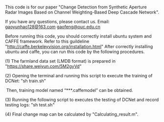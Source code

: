 This code is for our paper "Change Detection from Synthetic Aperture Radar Images Based on Channel Weighting-Based Deep Cascade Network". 

If you have any questions, please contact us. Email: [gaoyunhao128@163.com](mailto:gaoyunhao128@163.com) [gaofeng@ouc.edu.cn](mailto:gaofeng@ouc.edu.cn)

Before running this code, you should correctly install ubuntu system and CAFFE framework. Refer to this guildeline "<http://caffe.berkeleyvision.org/installation.html>" After correctly installing ubuntu and caffe, you can run this code by the following procedures. 

(1) The farmland data set (LMDB format) is prepared in "https://share.weiyun.com/5M2gyVd"

(2) Opening the terminal and running this script to execute the training of DCNet: "sh train.sh"

​    Then, training model named “***.caffemodel” can be obtained.

(3) Running the following script to executes the testing of DCNet and record testing logs: "sh test.sh"

(4) Final change map can be calculated by "Calculating_result.m".
